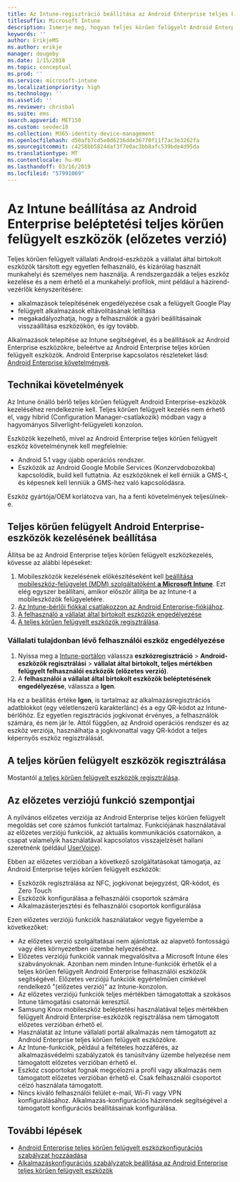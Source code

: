 ```yaml
---
title: Az Intune-regisztráció beállítása az Android Enterprise teljes körűen felügyelt eszközök
titlesuffix: Microsoft Intune
description: Ismerje meg, hogyan teljes körűen felügyelt Android Enterprise-eszközök regisztrálása az Intune-ban.
keywords: ''
author: ErikjeMS
ms.author: erikje
manager: dougeby
ms.date: 1/15/2018
ms.topic: conceptual
ms.prod: ''
ms.service: microsoft-intune
ms.localizationpriority: high
ms.technology: ''
ms.assetid: ''
ms.reviewer: chrisbal
ms.suite: ems
search.appverid: MET150
ms.custom: seodec18
ms.collection: M365-identity-device-management
ms.openlocfilehash: d50afb7cd5e0d6236dde36770f11f7ac3e3262fa
ms.sourcegitcommit: c4258bb5824daf3f7e0ac3bb8afc539bde4d95da
ms.translationtype: MT
ms.contentlocale: hu-HU
ms.lasthandoff: 03/16/2019
ms.locfileid: "57991069"
---
```

# <a name="set-up-intune-enrollment-of-android-enterprise-fully-managed-devices-preview"></a>Az Intune beállítása az Android Enterprise beléptetési teljes körűen felügyelt eszközök (előzetes verzió)

Teljes körűen felügyelt vállalati Android-eszközök a vállalat által birtokolt eszközök társított egy egyetlen felhasználó, és kizárólag használt munkahelyi és személyes nem használja. A rendszergazdák a teljes eszköz kezelése és a nem érhető el a munkahelyi profilok, mint például a házirend-vezérlők kényszerítésére:
- alkalmazások telepítésének engedélyezése csak a felügyelt Google Play
- felügyelt alkalmazások eltávolításának letiltása
- megakadályozhatja, hogy a felhasználók a gyári beállításainak visszaállítása eszközökön, és így tovább.

Alkalmazások telepítése az Intune segítségével, és a beállítások az Android Enterprise eszközökre, beleértve az Android Enterprise teljes körűen felügyelt eszközök. Android Enterprise kapcsolatos részleteket lásd: [Android Enterprise követelmények](https://support.google.com/work/android/answer/6174145?hl=en&ref_topic=6151012).

## <a name="technical-requirements"></a>Technikai követelmények

Az Intune önálló bérlő teljes körűen felügyelt Android Enterprise-eszközök kezeléséhez rendelkeznie kell. Teljes körűen felügyelt kezelés nem érhető el, vagy hibrid (Configuration Manager-csatlakozik) módban vagy a hagyományos Silverlight-felügyeleti konzolon.

Eszközök kezelhető, mivel az Android Enterprise teljes körűen felügyelt eszköz követelménynek kell megfelelnie:

- Android 5.1 vagy újabb operációs rendszer.
- Eszközök az Android Google Mobile Services (Konzervdobozokba) kapcsolódik, build kell futtatnia. Az eszközöknek el kell érniük a GMS-t, és képesnek kell lenniük a GMS-hez való kapcsolódásra.

Eszköz gyártója/OEM korlátozva van, ha a fenti követelmények teljesülnek-e.

## <a name="set-up-android-enterprise-fully-managed-device-management"></a>Teljes körűen felügyelt Android Enterprise-eszközök kezelésének beállítása

Állítsa be az Android Enterprise teljes körűen felügyelt eszközkezelés, kövesse az alábbi lépéseket:

1. Mobileszközök kezelésének előkészítéseként kell [beállítása mobileszköz-felügyelet (MDM) szolgáltatóként **a Microsoft Intune**](mdm-authority-set.md). Ezt elég egyszer beállítani, amikor először állítja be az Intune-t a mobileszközök felügyeletére.
2. [Az Intune-bérlői fiókkal csatlakozzon az Android Enterprise-fiókjához](connect-intune-android-enterprise.md).
3. [A felhasználó a vállalat által birtokolt eszközök engedélyezése](#enable-corporate-owned-user-devices)
4. [A teljes körűen felügyelt eszközök regisztrálása](#enroll-the-fully-managed-devices).

### <a name="enable-corporate-owned-user-devices"></a>Vállalati tulajdonban lévő felhasználói eszköz engedélyezése

1. Nyissa meg a [Intune-portálon](https://portal.azure.com) válassza **eszközregisztráció** > **Android-eszközök regisztrálási** > **vállalat által birtokolt, teljes mértékben felügyelt felhasználói eszközök (előzetes verzió)**.
2. A **felhasználói a vállalat által birtokolt eszközök beléptetésének engedélyezése**, válassza a **Igen**.

Ha ez a beállítás értéke **Igen**, is tartalmaz az alkalmazásregisztrációs adatblokkot (egy véletlenszerű karakterlánc) és a egy QR-kódot az Intune-bérlőhöz. Ez egyetlen regisztrációs jogkivonat érvényes, a felhasználók számára, és nem jár le. Attól függően, az Android operációs rendszer és az eszköz verziója, használhatja a jogkivonattal vagy QR-kódot a teljes képernyős eszköz regisztrálását.

## <a name="enroll-the-fully-managed-devices"></a>A teljes körűen felügyelt eszközök regisztrálása
Mostantól [a teljes körűen felügyelt eszközök regisztrálása](android-dedicated-devices-fully-managed-enroll.md).

## <a name="considerations-for-this-preview-feature"></a>Az előzetes verziójú funkció szempontjai
A nyilvános előzetes verziója az Android Enterprise teljes körűen felügyelt megoldás set core számos funkciót tartalmaz. Funkciójának használatával az előzetes verziójú funkciók, az aktuális kommunikációs csatornákon, a csapat valamelyik használatával kapcsolatos visszajelzését hallani szeretnénk (például [UserVoice](https://microsoftintune.uservoice.com/forums/291681-ideas?category_id=210853)).

Ebben az előzetes verzióban a következő szolgáltatásokat támogatja, az Android Enterprise teljes körűen felügyelt eszközök:
- Eszközök regisztrálása az NFC, jogkivonat bejegyzést, QR-kódot, és Zero Touch
- Eszközök konfigurálása a felhasználói csoportok számára
- Alkalmazásterjesztési és felhasználói csoportok konfigurálása


Ezen előzetes verziójú funkciók használatakor vegye figyelembe a következőket:
- Az előzetes verzió szolgáltatásai nem ajánlottak az alapvető fontosságú vagy éles környezetben üzembe helyezéséhez. 
- Előzetes verziójú funkciók vannak megvalósítva a Microsoft Intune éles szabványoknak. Azonban nem minden Intune-funkciók érhetők el a teljes körűen felügyelt Android Enterprise felhasználói eszközök segítségével. Előzetes verziójú funkciók egyértelműen címkével rendelkező "(előzetes verzió)" az Intune-konzolon. 
- Az előzetes verziójú funkciók teljes mértékben támogatottak a szokásos Intune támogatási csatornái keresztül.
- Samsung Knox mobileszköz beléptetési használatával teljes mértékben felügyelt Android Enterprise-eszközök regisztrálása nem támogatott előzetes verzióban érhető el. 
- Használatát az Intune vállalati portál alkalmazás nem támogatott az Android Enterprise teljes körűen felügyelt eszközökre. 
- Az Intune-funkciók, például a feltételes hozzáférés, az alkalmazásvédelmi szabályzatok és tanúsítvány üzembe helyezése nem támogatott előzetes verzióban érhető el. 
- Eszköz csoportokat fognak megcélozni a profil vagy alkalmazás nem támogatott előzetes verzióban érhető el. Csak felhasználói csoportot célzó használata támogatott. 
- Nincs kiváló felhasználói felület e-mail, Wi-Fi vagy VPN konfigurálásához. Alkalmazás-konfigurációs házirendek segítségével a támogatott konfigurációs beállításainak konfigurálása.

## <a name="next-steps"></a>További lépések
- [Android Enterprise teljes körűen felügyelt eszközkonfigurációs szabályzat hozzáadása](device-restrictions-android-for-work.md#device-owner-only)
- [Alkalmazáskonfigurációs szabályzatok beállítása az Android Enterprise teljes körűen felügyelt eszközök](app-configuration-policies-use-android.md)

